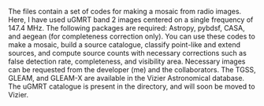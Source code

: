 The files contain a set of codes for making a mosaic from radio images. Here, I have used uGMRT band 2 images centered on a single frequency of 147.4 MHz. 
The following packages are required: Astropy, pybdsf, CASA, and aegean (for completeness correction only). 
You can use these codes to make a mosaic, build a source catalogue, classify point-like and extend sources, and compute source counts with necessary corrections such as false detection rate, completeness, and visibility area. 
Necessary images can be requested from the developer (me) and the collaborators. 
The TGSS, GLEAM, and GLEAM-X are available in the Vizier Astronomical database. The uGMRT catalogue is present in the directory, and will soon be moved to Vizier. 
